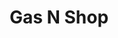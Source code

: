 ---
title: "Gas N Shop"
url: /great-falls/gas-n-shop-smelter-avenue-northeast/
shop: convenience
---